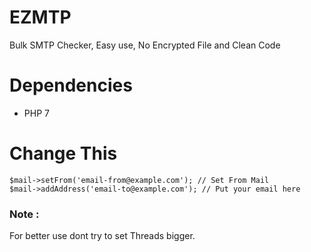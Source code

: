 # EZMTP
Bulk SMTP Checker, Easy use, No Encrypted File and Clean Code

# Dependencies
 - PHP 7
 
# Change This
```
$mail->setFrom('email-from@example.com'); // Set From Mail
$mail->addAddress('email-to@example.com'); // Put your email here
```

### Note :
For better use dont try to set Threads bigger.
